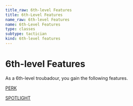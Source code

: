 ```yaml
---
title_raw: 6th-level Features
title: 6th-Level Features
name_raw: 6th-level Features
name: 6th-Level Features
type: classes
subtype: tactician
kind: 6th-level features
---
```


# 6th-level Features

As a 6th-level troubadour, you gain the following features.

[PERK](./Perk.md)

[SPOTLIGHT](./Spotlight.md)
